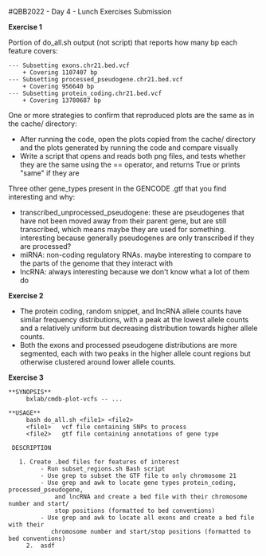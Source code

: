 #QBB2022 - Day 4 - Lunch Exercises Submission

**Exercise 1**

Portion of do_all.sh output (not script) that reports how many bp each feature covers:

```
--- Subsetting exons.chr21.bed.vcf
    + Covering 1107407 bp
--- Subsetting processed_pseudogene.chr21.bed.vcf
    + Covering 956640 bp
--- Subsetting protein_coding.chr21.bed.vcf
    + Covering 13780687 bp
```

One or more strategies to confirm that reproduced plots are the same as in the cache/ directory:

* After running the code, open the plots copied from the cache/ directory and the plots generated by running the code and compare visually
* Write a script that opens and reads both png files, and tests whether they are the same using the == operator, and returns True or prints "same" if they are

Three other gene_types present in the GENCODE .gtf that you find interesting and why:

* transcribed_unprocessed\_pseudogene: these are pseudogenes that have not been moved away from their parent gene, but are still transcribed, which means maybe they are used for something. interesting because generally pseudogenes are only transcribed if they are processed?
* miRNA: non-coding regulatory RNAs. maybe interesting to compare to the parts of the genome that they interact with 
* lncRNA: always interesting because we don't know what a lot of them do

**Exercise 2**

* The protein coding, random snippet, and lncRNA allele counts have similar frequency distributions, with a peak at the lowest allele counts and a relatively uniform but decreasing distribution towards higher allele counts.
* Both the exons and processed pseudogene distributions are more segmented, each with two peaks in the higher allele count regions but otherwise clustered around lower allele counts.

**Exercise 3** 

```
**SYNOPSIS**
     bxlab/cmdb-plot-vcfs -- ...

**USAGE**
     bash do_all.sh <file1> <file2> 
	 <file1>   vcf file containing SNPs to process
	 <file2>   gtf file containing annotations of gene type

 DESCRIPTION
 
   1. Create .bed files for features of interest
         - Run subset_regions.sh Bash script
         - Use grep to subset the GTF file to only chromosome 21
		 - Use grep and awk to locate gene types protein_coding, processed_pseudogene, 
			 and lncRNA and create a bed file with their chromosome number and start/
			 stop positions (formatted to bed conventions)
		 - Use grep and awk to locate all exons and create a bed file with their 
		 	chromosome number and start/stop positions (formatted to bed conventions)
	 2.  asdf
	 
```
